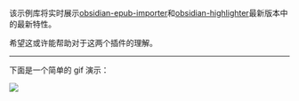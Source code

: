 该示例库将实时展示[obsidian-epub-importer](https://github.com/aoout/obsidian-epub-importer)和[obsidian-highlighter](https://github.com/aoout/obsidian-highlighter)最新版本中的最新特性。

希望这或许能帮助对于这两个插件的理解。

***

下面是一个简单的 gif 演示：

![](ASSETS/showcase.gif)
